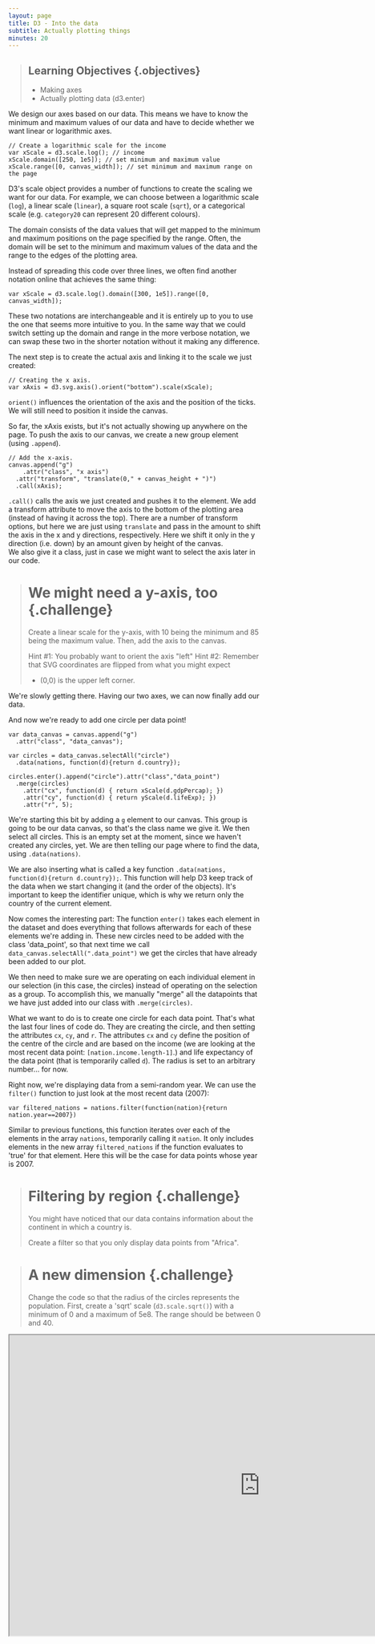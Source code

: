 ```yaml
---
layout: page
title: D3 - Into the data
subtitle: Actually plotting things
minutes: 20
---
```


> ## Learning Objectives {.objectives}
> 
> * Making axes
> * Actually plotting data (d3.enter)


We design our axes based on our data. This means we have to know the minimum and 
maximum values of our data and have to decide whether we want linear or logarithmic
axes.


~~~{.js}
// Create a logarithmic scale for the income 
var xScale = d3.scale.log(); // income
xScale.domain([250, 1e5]); // set minimum and maximum value
xScale.range([0, canvas_width]); // set minimum and maximum range on the page
~~~

D3's scale object provides a number of functions to create the scaling we want 
for our data. For example, we can choose between a logarithmic scale (`log`), a 
linear scale (`linear`), a square root scale (`sqrt`), or a categorical scale 
(e.g. `category20` can represent 20 different colours).

The domain consists of the data values that will get mapped to the minimum and maximum positions on the page specified by the range. Often, the domain will be set to the minimum and maximum values of the data and the range to the edges of the plotting area. 


Instead of spreading this code over three lines, we often find another notation 
online that achieves the same thing:

~~~{.js}
var xScale = d3.scale.log().domain([300, 1e5]).range([0, canvas_width]);  
~~~

These two notations are interchangeable and it is entirely up to you to use the 
one that seems more intuitive to you. 
In the same way that we could switch setting up the domain and range in the more 
verbose notation, we can swap these two in the shorter notation without it making 
any difference. 

The next step is to create the actual axis and linking it to the scale we just 
created:

~~~{.js}
// Creating the x axis.
var xAxis = d3.svg.axis().orient("bottom").scale(xScale);
~~~

`orient()` influences the orientation of the axis and the position of the ticks. We will still need to position it inside the canvas. 

So far, the xAxis exists, but it's not actually showing up anywhere on the page.
To push the axis to our canvas, we create a new group element (using `.append`).

~~~{.js}
// Add the x-axis.
canvas.append("g")
	.attr("class", "x axis")
  .attr("transform", "translate(0," + canvas_height + ")")
  .call(xAxis);
~~~

`.call()` calls the axis we just created and pushes it to the element.
We add a transform attribute to move the axis to the bottom of the plotting area (instead of having it across the top). There are a number of transform options, but here we are just using `translate` and pass in the amount to shift the axis in the x and y directions, respectively. Here we shift it only in the y direction (i.e. down) by an amount given by height of the canvas.  
We also give it a class, just in case we might want to select the axis later in our code.

> # We might need a y-axis, too {.challenge}
> Create a linear scale for the y-axis, with 10 being the minimum and 85 being the maximum value. Then, add the axis to the canvas.
> 
> Hint #1: You probably want to orient the axis "left"
> Hint #2: Remember that SVG coordinates are flipped from what you might expect 
> - (0,0) is the upper left corner.

We're slowly getting there. Having our two axes, we can now finally add our data. 

And now we're ready to add one circle per data point! 

~~~{.js}
var data_canvas = canvas.append("g")
  .attr("class", "data_canvas");
      
var circles = data_canvas.selectAll("circle")
  .data(nations, function(d){return d.country});

circles.enter().append("circle").attr("class","data_point")
  .merge(circles)
	.attr("cx", function(d) { return xScale(d.gdpPercap); }) 
	.attr("cy", function(d) { return yScale(d.lifeExp); })
	.attr("r", 5);
~~~

We're starting this bit by adding a `g` element to our canvas.
This group is going to be our data canvas, so that's the class name we give it.
We then select all circles. This is an empty set at the moment,
since we haven't created any circles, yet.
We are then telling our page where to find the data, using `.data(nations)`.

We are also inserting what is called a key function `.data(nations, function(d){return d.country});`. This function will help D3 keep track of the data when we start changing it (and the order of the objects). It's important to keep the identifier unique, which is why we return only the country of the current element.

Now comes the interesting part:
The function `enter()` takes each element in the dataset and does everything that follows afterwards for each of these elements we're adding in. These new circles need to be added with the class 'data_point', so that next time we call `data_canvas.selectAll(".data_point")` we get the circles that have already been added to our plot.

We then need to make sure we are operating on each individual element in our selection (in this case, the circles) instead of operating on the selection as a group. To accomplish this, we manually "merge" all the datapoints that we have just added into our class with `.merge(circles)`.

What we want to do is to create one circle for each data point. That's
what the last four lines of code do. They are creating the circle, and then setting 
the attributes `cx`, `cy`, and `r`. 
The attributes `cx` and `cy` define the position of the centre of the circle and are based on the income (we are looking at the most recent data point: `[nation.income.length-1]`.) and life expectancy of the data point (that is temporarily called `d`). The radius is set to an 
arbitrary number... for now.

Right now, we're displaying data from a semi-random year.  We can use the 
`filter()` function to just look at the most recent data (2007):

~~~{.js}
var filtered_nations = nations.filter(function(nation){return nation.year==2007})
~~~

Similar to previous functions, this function iterates over each of the 
elements in the array `nations`, temporarily calling it `nation`. It only 
includes elements in the new array `filtered_nations` if the function evaluates
 to 'true' for that element. Here this will be the case for data points whose 
year is 2007.


> # Filtering by region {.challenge}
> You might have noticed that our data contains information about the continent in 
> which a country is.
> 
> Create a filter so that you only display data points from "Africa".


> # A new dimension {.challenge}
> Change the code so that the radius of the circles represents the population. First, create a 'sqrt' scale (`d3.scale.sqrt()`) with a minimum of 0 and a maximum of 5e8. The range should be between 0 and 40. 


<iframe src="http://emilydolson.github.io/D3-visualising-data/code/index08.html" width="1000" height="600"></iframe>
